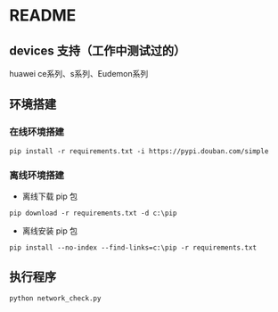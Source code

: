 # README

## devices 支持（工作中测试过的）

huawei ce系列、s系列、Eudemon系列

## 环境搭建

### 在线环境搭建

```
pip install -r requirements.txt -i https://pypi.douban.com/simple
```

### 离线环境搭建

+ 离线下载 pip 包

```
pip download -r requirements.txt -d c:\pip 
```

+ 离线安装 pip 包

```
pip install --no-index --find-links=c:\pip -r requirements.txt
```

## 执行程序

```
python network_check.py
```